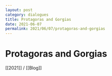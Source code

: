 ```yaml
---
layout: post
category: dialogues
title: Protagoras and Gorgias
date: 2021-06-07
permalink: 2021/06/07/protagoras-and-gorgias
---
```


# Protagoras and Gorgias

[[2021]] / [[Blog]]